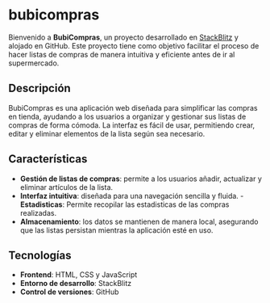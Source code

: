 # bubicompras

Bienvenido a **BubiCompras**, un proyecto desarrollado en [StackBlitz](https://stackblitz.com/~/github.com/albope/bubicompras) y alojado en GitHub. Este proyecto tiene como objetivo facilitar el proceso de hacer listas de compras de manera intuitiva y eficiente antes de ir al supermercado.

## Descripción

BubiCompras es una aplicación web diseñada para simplificar las compras en tienda, ayudando a los usuarios a organizar y gestionar sus listas de compras de forma cómoda. La interfaz es fácil de usar, permitiendo crear, editar y eliminar elementos de la lista según sea necesario.

## Características

- **Gestión de listas de compras**: permite a los usuarios añadir, actualizar y eliminar artículos de la lista.
- **Interfaz intuitiva**: diseñada para una navegación sencilla y fluida.
-**Estadisticas**: Permite recopilar las estadisticas de las compras realizadas.
- **Almacenamiento**: los datos se mantienen de manera local, asegurando que las listas persistan mientras la aplicación esté en uso.

## Tecnologías

- **Frontend**: HTML, CSS y JavaScript
- **Entorno de desarrollo**: StackBlitz
- **Control de versiones**: GitHub
